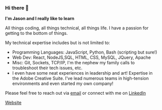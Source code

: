 ### Hi there 👋

**I'm Jason and I really like to learn**

All things coding, all things technical, all things life. I have a passion for getting to the bottom of things. 

My technical expertise includes but is not limited to: 

- Programming Languages: JavaScript, Python, Bash (scripting but sure!)
- Web Dev: React, NodeJS,SQL, HTML, CSS, MySQL, JQuery, Apache
- Misc: Git, Sockets, TCP/IP, I'm the nephew my family calls to troubleshoot their tech issues, etc. 
- I even have some neat experiences in leadership and art! Expertise in the Adobe Creative Suite. I've lead numerous teams in high-tension environments and even started my own company! 

Please feel free to reach out via [email](mailto:lpsjsn94+githubcontact@gmail.com) or connect with me on [LinkedIn](https://www.linkedin.com/in/jsnlps94/)

[Website](https://jsn-lps.github.io/)

